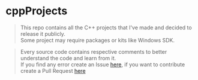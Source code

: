 # cppProjects

> This repo contains all the C++ projects that I've made and decided to release it publicly. <br>
> Some project may require packages or kits like Windows SDK.

> Every source code contains respective comments to better understand the code and learn from it. <br>
> If you find any error create an Issue [here](https://github.com/AnonHexo/cppProjects/issues), if you want to contribute create a Pull Request [here](https://github.com/AnonHexo/cppProjects/pulls)
